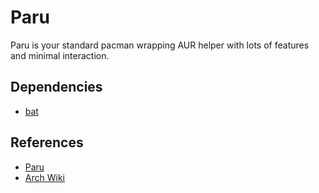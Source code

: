 # Paru

Paru is your standard pacman wrapping AUR helper with lots of features and
minimal interaction.

## Dependencies

- [bat](https://github.com/sharkdp/bat)

## References

- [Paru](https://github.com/Morganamilo/paru)
- [Arch Wiki](https://wiki.archlinux.org/title/AUR_helpers)
